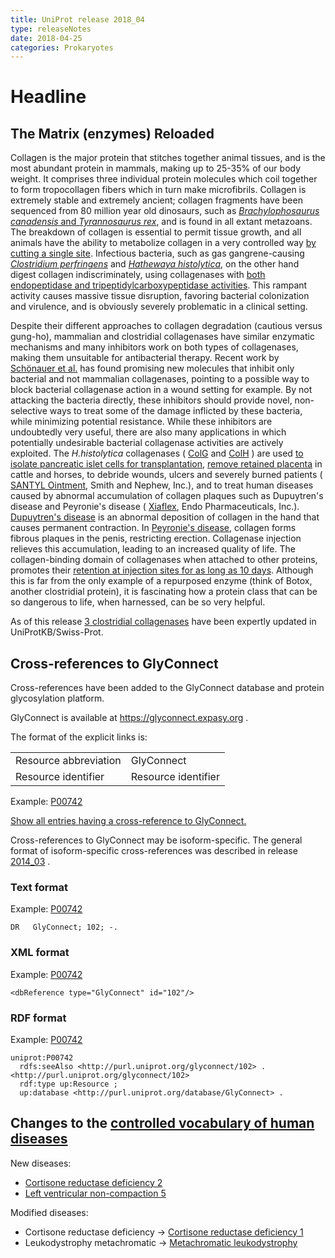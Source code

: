 ```yaml
---
title: UniProt release 2018_04
type: releaseNotes
date: 2018-04-25
categories: Prokaryotes
---
```


# Headline

## The Matrix (enzymes) Reloaded

Collagen is the major protein that stitches together animal tissues, and is the most abundant protein in mammals, making up to 25-35% of our body weight. It comprises three individual protein molecules which coil together to form tropocollagen fibers which in turn make microfibrils. Collagen is extremely stable and extremely ancient; collagen fragments have been sequenced from 80 million year old dinosaurs, such as [_Brachylophosaurus canadensis_ and _Tyrannosaurus rex_](https://www.ncbi.nlm.nih.gov/pubmed/19407199,17431179,28111950), and is found in all extant metazoans. The breakdown of collagen is essential to permit tissue growth, and all animals have the ability to metabolize collagen in a very controlled way [by cutting a single site](https://www.ncbi.nlm.nih.gov/pubmed/23430258). Infectious bacteria, such as gas gangrene-causing [_Clostridium perfringens_](http://www.uniprot.org/taxonomy/1502) and [_Hathewaya histolytica_](http://www.uniprot.org/taxonomy/1498), on the other hand digest collagen indiscriminately, using collagenases with [both endopeptidase and tripeptidylcarboxypeptidase activities](https://www.ncbi.nlm.nih.gov/pubmed/3002446). This rampant activity causes massive tissue disruption, favoring bacterial colonization and virulence, and is obviously severely problematic in a clinical setting.

Despite their different approaches to collagen degradation (cautious versus gung-ho), mammalian and clostridial collagenases have similar enzymatic mechanisms and many inhibitors work on both types of collagenases, making them unsuitable for antibacterial therapy. Recent work by [Schönauer et al.](https://www.ncbi.nlm.nih.gov/pubmed/28820255) has found promising new molecules that inhibit only bacterial and not mammalian collagenases, pointing to a possible way to block bacterial collagenase action in a wound setting for example. By not attacking the bacteria directly, these inhibitors should provide novel, non-selective ways to treat some of the damage inflicted by these bacteria, while minimizing potential resistance. While these inhibitors are undoubtedly very useful, there are also many applications in which potentially undesirable bacterial collagenase activities are actively exploited. The _H.histolytica_ collagenases ( [ColG](http://www.uniprot.org/uniprotkb?query=gene:ColG+AND+reviewed:true) and [ColH](http://www.uniprot.org/uniprotkb?query=gene:ColH+AND+reviewed:true) ) are used [to isolate pancreatic islet cells for transplantation](https://www.ncbi.nlm.nih.gov/pubmed/18374061,22099748), [remove retained placenta](https://www.ncbi.nlm.nih.gov/pubmed/9699958) in cattle and horses, to debride wounds, ulcers and severely burned patients ( [SANTYL Ointment](https://www.santyl.com/), Smith and Nephew, Inc.), and to treat human diseases caused by abnormal accumulation of collagen plaques such as Dupuytren's disease and Peyronie's disease ( [Xiaflex](https://www.xiaflex.com/), Endo Pharmaceuticals, Inc.). [Dupuytren's disease](https://en.wikipedia.org/wiki/Dupuytren%27s_contracture) is an abnormal deposition of collagen in the hand that causes permanent contraction. In [Peyronie's disease](https://en.wikipedia.org/wiki/Peyronie%27s_disease), collagen forms fibrous plaques in the penis, restricting erection. Collagenase injection relieves this accumulation, leading to an increased quality of life. The collagen-binding domain of collagenases when attached to other proteins, promotes their [retention at injection sites for as long as 10 days](https://www.ncbi.nlm.nih.gov/pubmed/9618531). Although this is far from the only example of a repurposed enzyme (think of Botox, another clostridial protein), it is fascinating how a protein class that can be so dangerous to life, when harnessed, can be so very helpful.

As of this release [3 clostridial collagenases](http://www.uniprot.org/uniprotkb?query=Q9X721+OR+Q46085+OR+Q899Y1) have been expertly updated in UniProtKB/Swiss-Prot.

## Cross-references to GlyConnect

Cross-references have been added to the GlyConnect database and protein glycosylation platform.

GlyConnect is available at <https://glyconnect.expasy.org> .

The format of the explicit links is:

|                       |                     |
| :-------------------- | :------------------ |
| Resource abbreviation | GlyConnect          |
| Resource identifier   | Resource identifier |

Example: [P00742](http://www.uniprot.org/uniprotkb/P00742)

[Show all entries having a cross-reference to GlyConnect.](http://www.uniprot.org/uniprotkb?query=database:glyconnect&sort=score)

Cross-references to GlyConnect may be isoform-specific. The general format of isoform-specific cross-references was described in release [2014_03](http://www.uniprot.org/release-notes/2014-03-19-release) .

### Text format

Example: [P00742](https://rest.uniprot.org/uniprotkb/P00742.txt)

    DR   GlyConnect; 102; -.

### XML format

Example: [P00742](https://rest.uniprot.org/uniprotkb/P00742.xml)

    <dbReference type="GlyConnect" id="102"/>

### RDF format

Example: [P00742](http://www.uniprot.org/uniprotkb/P00742.ttl)

    uniprot:P00742
      rdfs:seeAlso <http://purl.uniprot.org/glyconnect/102> .
    <http://purl.uniprot.org/glyconnect/102>
      rdf:type up:Resource ;
      up:database <http://purl.uniprot.org/database/GlyConnect> .

## Changes to the [controlled vocabulary of human diseases](https://ftp.uniprot.org/pub/databases/uniprot/current_release/knowledgebase/complete/docs/humdisease)

New diseases:

- [Cortisone reductase deficiency 2](http://www.uniprot.org/diseases/DI-05184)
- [Left ventricular non-compaction 5](http://www.uniprot.org/diseases/DI-05185)

Modified diseases:

- Cortisone reductase deficiency -&gt; [Cortisone reductase deficiency 1](http://www.uniprot.org/diseases/DI-01436)
- Leukodystrophy metachromatic -&gt; [Metachromatic leukodystrophy](http://www.uniprot.org/diseases/DI-00652)
